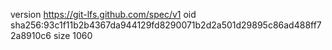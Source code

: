 version https://git-lfs.github.com/spec/v1
oid sha256:93c1f11b2b4367da944129fd8290071b2d2a501d29895c86ad488ff72a8910c6
size 1060
